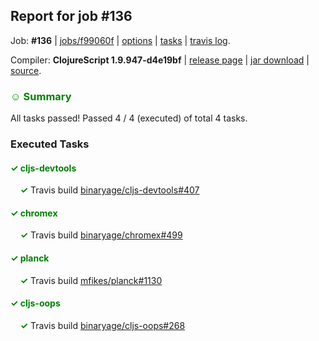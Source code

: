## Report for job #136

Job: **#136** | [jobs/f99060f](https://github.com/cljs-oss/canary/commit/f99060f60cd5a1f00332deffef87e3aa8a46059f) | [options](options.edn) | [tasks](tasks.edn) | [travis log](https://travis-ci.org/cljs-oss/canary/builds/297461703).

Compiler: **ClojureScript 1.9.947-d4e19bf** | [release page](https://github.com/cljs-oss/canary/releases/tag/r1.9.947-d4e19bf) | [jar download](https://github.com/cljs-oss/canary/releases/download/r1.9.947-d4e19bf/clojurescript-1.9.947-d4e19bf.jar) | [source](https://github.com/clojure/clojurescript/commit/d4e19bffcd19208997c1ffb14e3077e62eedbdfc).

### <b style='color:green'>☺ Summary</b>

All tasks passed! Passed 4 / 4 (executed) of total 4 tasks.

### Executed Tasks

#### <b style='color:green'>&#x2713; cljs-devtools</b>
&nbsp;&nbsp;&nbsp;&nbsp;<b style='color:green'>&#x2713;</b> Travis build [binaryage/cljs-devtools#407](https://travis-ci.org/binaryage/cljs-devtools/builds/297462871)<br>

#### <b style='color:green'>&#x2713; chromex</b>
&nbsp;&nbsp;&nbsp;&nbsp;<b style='color:green'>&#x2713;</b> Travis build [binaryage/chromex#499](https://travis-ci.org/binaryage/chromex/builds/297462875)<br>

#### <b style='color:green'>&#x2713; planck</b>
&nbsp;&nbsp;&nbsp;&nbsp;<b style='color:green'>&#x2713;</b> Travis build [mfikes/planck#1130](https://travis-ci.org/mfikes/planck/builds/297462873)<br>

#### <b style='color:green'>&#x2713; cljs-oops</b>
&nbsp;&nbsp;&nbsp;&nbsp;<b style='color:green'>&#x2713;</b> Travis build [binaryage/cljs-oops#268](https://travis-ci.org/binaryage/cljs-oops/builds/297462869)<br>